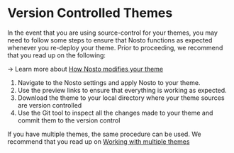 # Version Controlled Themes

In the event that you are using source-control for your themes, you may need to follow some steps to ensure that Nosto functions as expected whenever you re-deploy your theme. Prior to proceeding, we recommend that you read up on the following:

→ Learn more about [How Nosto modifies your theme](how-nosto-modifies-your-theme.md)

1. Navigate to the Nosto settings and apply Nosto to your theme.
2. Use the preview links to ensure that everything is working as expected.
3. Download the theme to your local directory where your theme sources are version controlled
4. Use the Git tool to inspect all the changes made to your theme and commit them to the version control

If you have multiple themes, the same procedure can be used. We recommend that you read up on [Working with multiple themes](https://github.com/supercid/wiki-docs/tree/bdc4903353d378efd63bc3f5b6ee6f23990847c2/working-with-multiple-themes.md)

